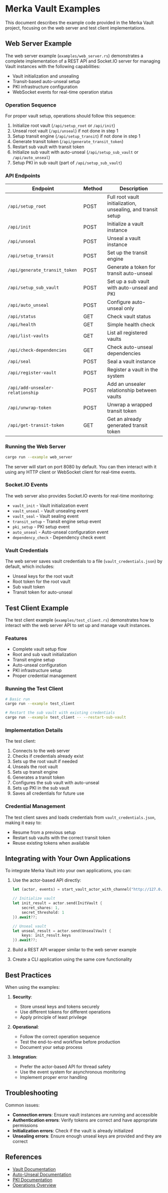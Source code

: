 # Merka Vault Examples

This document describes the example code provided in the Merka Vault project, focusing on the web server and test client implementations.

## Web Server Example

The web server example (`examples/web_server.rs`) demonstrates a complete implementation of a REST API and Socket.IO server for managing Vault instances with the following capabilities:

- Vault initialization and unsealing
- Transit-based auto-unseal setup
- PKI infrastructure configuration
- WebSocket events for real-time operation status

### Operation Sequence

For proper vault setup, operations should follow this sequence:

1. Initialize root vault (`/api/setup_root` or `/api/init`)
2. Unseal root vault (`/api/unseal`) if not done in step 1
3. Setup transit engine (`/api/setup_transit`) if not done in step 1
4. Generate transit token (`/api/generate_transit_token`)
5. Restart sub vault with transit token
6. Initialize sub vault with auto-unseal (`/api/setup_sub_vault` or `/api/auto_unseal`)
7. Setup PKI in sub vault (part of `/api/setup_sub_vault`)

### API Endpoints

| Endpoint                         | Method | Description                                                  |
| -------------------------------- | ------ | ------------------------------------------------------------ |
| `/api/setup_root`                | POST   | Full root vault initialization, unsealing, and transit setup |
| `/api/init`                      | POST   | Initialize a vault instance                                  |
| `/api/unseal`                    | POST   | Unseal a vault instance                                      |
| `/api/setup_transit`             | POST   | Set up the transit engine                                    |
| `/api/generate_transit_token`    | POST   | Generate a token for transit auto-unseal                     |
| `/api/setup_sub_vault`           | POST   | Set up a sub vault with auto-unseal and PKI                  |
| `/api/auto_unseal`               | POST   | Configure auto-unseal only                                   |
| `/api/status`                    | GET    | Check vault status                                           |
| `/api/health`                    | GET    | Simple health check                                          |
| `/api/list-vaults`               | GET    | List all registered vaults                                   |
| `/api/check-dependencies`        | GET    | Check auto-unseal dependencies                               |
| `/api/seal`                      | POST   | Seal a vault instance                                        |
| `/api/register-vault`            | POST   | Register a vault in the system                               |
| `/api/add-unsealer-relationship` | POST   | Add an unsealer relationship between vaults                  |
| `/api/unwrap-token`              | POST   | Unwrap a wrapped transit token                               |
| `/api/get-transit-token`         | GET    | Get an already generated transit token                       |

### Running the Web Server

```bash
cargo run --example web_server
```

The server will start on port 8080 by default. You can then interact with it using any HTTP client or WebSocket client for real-time events.

### Socket.IO Events

The web server also provides Socket.IO events for real-time monitoring:

- `vault_init` - Vault initialization event
- `vault_unseal` - Vault unsealing event
- `vault_seal` - Vault sealing event
- `transit_setup` - Transit engine setup event
- `pki_setup` - PKI setup event
- `auto_unseal` - Auto-unseal configuration event
- `dependency_check` - Dependency check event

### Vault Credentials

The web server saves vault credentials to a file (`vault_credentials.json`) by default, which includes:

- Unseal keys for the root vault
- Root token for the root vault
- Sub vault token
- Transit token for auto-unseal

## Test Client Example

The test client example (`examples/test_client.rs`) demonstrates how to interact with the web server API to set up and manage vault instances.

### Features

- Complete vault setup flow
- Root and sub vault initialization
- Transit engine setup
- Auto-unseal configuration
- PKI infrastructure setup
- Proper credential management

### Running the Test Client

```bash
# Basic run
cargo run --example test_client

# Restart the sub vault with existing credentials
cargo run --example test_client -- --restart-sub-vault
```

### Implementation Details

The test client:

1. Connects to the web server
2. Checks if credentials already exist
3. Sets up the root vault if needed
4. Unseals the root vault
5. Sets up transit engine
6. Generates a transit token
7. Configures the sub vault with auto-unseal
8. Sets up PKI in the sub vault
9. Saves all credentials for future use

### Credential Management

The test client saves and loads credentials from `vault_credentials.json`, making it easy to:

- Resume from a previous setup
- Restart sub vaults with the correct transit token
- Reuse existing tokens when available

## Integrating with Your Own Applications

To integrate Merka Vault into your own applications, you can:

1. Use the actor-based API directly:

   ```rust
   let (actor, events) = start_vault_actor_with_channel("http://127.0.0.1:8200");

   // Initialize vault
   let init_result = actor.send(InitVault {
       secret_shares: 1,
       secret_threshold: 1
   }).await??;

   // Unseal vault
   let unseal_result = actor.send(UnsealVault {
       keys: init_result.keys
   }).await??;
   ```

2. Build a REST API wrapper similar to the web server example
3. Create a CLI application using the same core functionality

## Best Practices

When using the examples:

1. **Security**:

   - Store unseal keys and tokens securely
   - Use different tokens for different operations
   - Apply principle of least privilege

2. **Operational**:

   - Follow the correct operation sequence
   - Test the end-to-end workflow before production
   - Document your setup process

3. **Integration**:
   - Prefer the actor-based API for thread safety
   - Use the event system for asynchronous monitoring
   - Implement proper error handling

## Troubleshooting

Common issues:

- **Connection errors**: Ensure vault instances are running and accessible
- **Authentication errors**: Verify tokens are correct and have appropriate permissions
- **Initialization errors**: Check if the vault is already initialized
- **Unsealing errors**: Ensure enough unseal keys are provided and they are correct

## References

- [Vault Documentation](https://developer.hashicorp.com/vault/docs)
- [Auto-Unseal Documentation](./auto_unseal.md)
- [PKI Documentation](./pki.md)
- [Operations Overview](./operations_overview.md)
